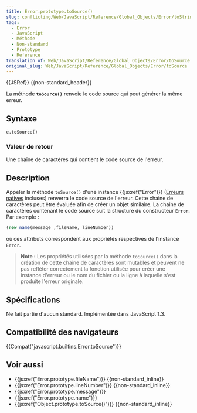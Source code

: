 ```yaml
---
title: Error.prototype.toSource()
slug: conflicting/Web/JavaScript/Reference/Global_Objects/Error/toString
tags:
  - Error
  - JavaScript
  - Méthode
  - Non-standard
  - Prototype
  - Reference
translation_of: Web/JavaScript/Reference/Global_Objects/Error/toSource
original_slug: Web/JavaScript/Reference/Global_Objects/Error/toSource
---
```

{{JSRef}} {{non-standard_header}}

La méthode **`toSource()`** renvoie le code source qui peut générer la même erreur.

## Syntaxe

    e.toSource()

### Valeur de retour

Une chaîne de caractères qui contient le code source de l'erreur.

## Description

Appeler la méthode `toSource()` d'une instance {{jsxref("Error")}} ([Erreurs natives](/fr/docs/JavaScript/Reference/Objets_globaux/Error#Error_types) incluses) renverra le code source de l'erreur. Cette chaine de caractères peut être évaluée afin de créer un objet similaire. La chaine de caractères contenant le code source suit la structure du constructeur `Error`. Par exemple :

```js
(new name(message ,fileName, lineNumber))
```

où ces attributs correspondent aux propriétés respectives de l'instance `Error`.

> **Note :** Les propriétés utilisées par la méthode `toSource()` dans la création de cette chaine de caractères sont mutables et peuvent ne pas refléter correctement la fonction utilisée pour créer une instance d'erreur ou le nom du fichier ou la ligne à laquelle s'est produite l'erreur originale.

## Spécifications

Ne fait partie d'aucun standard. Implémentée dans JavaScript 1.3.

## Compatibilité des navigateurs

{{Compat("javascript.builtins.Error.toSource")}}

## Voir aussi

- {{jsxref("Error.prototype.fileName")}} {{non-standard_inline}}
- {{jsxref("Error.prototype.lineNumber")}} {{non-standard_inline}}
- {{jsxref("Error.prototype.message")}}
- {{jsxref("Error.prototype.name")}}
- {{jsxref("Object.prototype.toSource()")}} {{non-standard_inline}}
